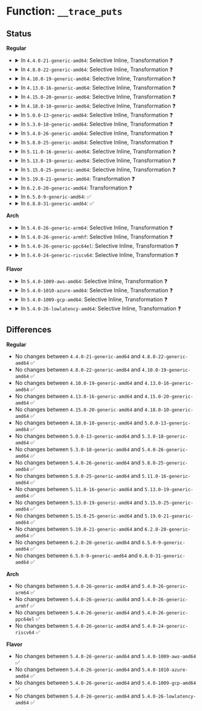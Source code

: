# Function: <code>__trace_puts</code>

## Status
<b>Regular</b>
<ul>
<li>
<details>
<summary>In <code>4.4.0-21-generic-amd64</code>: Selective Inline, Transformation ❓</summary>

```c
int __trace_puts(long unsigned int ip, const char * str, int size)
```

```json
{
  "name": "__trace_puts",
  "collision_type": "Unique Global",
  "inline_type": "Selective",
  "funcs": [
    {
      "addr": 18446744071580216704,
      "name": "__trace_puts",
      "external": true,
      "loc": "kernel/trace/trace.c:541",
      "file": "kernel/trace/trace.c",
      "inline": "not declared, inlined",
      "caller_inline": [
        "kernel/trace/trace.c:tracing_snapshot",
        "kernel/trace/trace.c:tracing_snapshot",
        "kernel/trace/trace.c:tracing_snapshot",
        "kernel/trace/trace.c:tracing_snapshot",
        "kernel/trace/trace.c:tracing_snapshot",
        "kernel/trace/trace.c:tracing_snapshot"
      ],
      "caller_func": [
        "kernel/trace/trace.c:tracing_snapshot",
        "kernel/trace/trace.c:tracing_snapshot",
        "kernel/trace/trace.c:tracing_snapshot",
        "kernel/trace/trace.c:tracing_snapshot",
        "kernel/trace/trace.c:tracing_snapshot",
        "kernel/trace/trace.c:tracing_snapshot"
      ]
    }
  ],
  "symbols": [
    {
      "addr": 18446744071580216704,
      "name": "__trace_puts.part.52",
      "section": ".text",
      "bind": "STB_LOCAL",
      "size": 292
    },
    {
      "addr": 18446744071580217008,
      "name": "__trace_puts",
      "section": ".text",
      "bind": "STB_GLOBAL",
      "size": 23
    }
  ]
}
```
</details>
</li>
<li>
<details>
<summary>In <code>4.8.0-22-generic-amd64</code>: Selective Inline, Transformation ❓</summary>

```c
int __trace_puts(long unsigned int ip, const char * str, int size)
```

```json
{
  "name": "__trace_puts",
  "collision_type": "Unique Global",
  "inline_type": "Selective",
  "funcs": [
    {
      "addr": 18446744071580253859,
      "name": "__trace_puts",
      "external": true,
      "loc": "kernel/trace/trace.c:776",
      "file": "kernel/trace/trace.c",
      "inline": "not declared, inlined",
      "caller_inline": [
        "kernel/trace/trace.c:tracing_snapshot",
        "kernel/trace/trace.c:tracing_snapshot",
        "kernel/trace/trace.c:tracing_snapshot",
        "kernel/trace/trace.c:tracing_snapshot",
        "kernel/trace/trace.c:tracing_snapshot",
        "kernel/trace/trace.c:tracing_snapshot"
      ],
      "caller_func": [
        "kernel/trace/trace.c:tracing_snapshot",
        "kernel/trace/trace.c:tracing_snapshot",
        "kernel/trace/trace.c:tracing_snapshot",
        "kernel/trace/trace.c:tracing_snapshot",
        "kernel/trace/trace.c:tracing_snapshot",
        "kernel/trace/trace.c:tracing_snapshot"
      ]
    }
  ],
  "symbols": [
    {
      "addr": 18446744071580253536,
      "name": "__trace_puts.part.57",
      "section": ".text",
      "bind": "STB_LOCAL",
      "size": 265
    },
    {
      "addr": 18446744071580253808,
      "name": "__trace_puts",
      "section": ".text",
      "bind": "STB_GLOBAL",
      "size": 23
    }
  ]
}
```
</details>
</li>
<li>
<details>
<summary>In <code>4.10.0-19-generic-amd64</code>: Selective Inline, Transformation ❓</summary>

```c
int __trace_puts(long unsigned int ip, const char * str, int size)
```

```json
{
  "name": "__trace_puts",
  "collision_type": "Unique Global",
  "inline_type": "Selective",
  "funcs": [
    {
      "addr": 18446744071580297379,
      "name": "__trace_puts",
      "external": true,
      "loc": "kernel/trace/trace.c:819",
      "file": "kernel/trace/trace.c",
      "inline": "not declared, inlined",
      "caller_inline": [
        "kernel/trace/trace.c:tracing_snapshot",
        "kernel/trace/trace.c:tracing_snapshot",
        "kernel/trace/trace.c:tracing_snapshot",
        "kernel/trace/trace.c:tracing_snapshot",
        "kernel/trace/trace.c:tracing_snapshot",
        "kernel/trace/trace.c:tracing_snapshot"
      ],
      "caller_func": [
        "kernel/trace/trace.c:tracing_snapshot",
        "kernel/trace/trace.c:tracing_snapshot",
        "kernel/trace/trace.c:tracing_snapshot",
        "kernel/trace/trace.c:tracing_snapshot",
        "kernel/trace/trace.c:tracing_snapshot",
        "kernel/trace/trace.c:tracing_snapshot"
      ]
    }
  ],
  "symbols": [
    {
      "addr": 18446744071580291344,
      "name": "__trace_puts.part.48",
      "section": ".text",
      "bind": "STB_LOCAL",
      "size": 334
    },
    {
      "addr": 18446744071580291680,
      "name": "__trace_puts",
      "section": ".text",
      "bind": "STB_GLOBAL",
      "size": 23
    }
  ]
}
```
</details>
</li>
<li>
<details>
<summary>In <code>4.13.0-16-generic-amd64</code>: Selective Inline, Transformation ❓</summary>

```c
int __trace_puts(long unsigned int ip, const char * str, int size)
```

```json
{
  "name": "__trace_puts",
  "collision_type": "Unique Global",
  "inline_type": "Selective",
  "funcs": [
    {
      "addr": 18446744071580310595,
      "name": "__trace_puts",
      "external": true,
      "loc": "kernel/trace/trace.c:811",
      "file": "kernel/trace/trace.c",
      "inline": "not declared, inlined",
      "caller_inline": [
        "kernel/trace/trace.c:tracing_snapshot_instance",
        "kernel/trace/trace.c:tracing_snapshot_instance",
        "kernel/trace/trace.c:tracing_snapshot_instance",
        "kernel/trace/trace.c:tracing_snapshot_instance",
        "kernel/trace/trace.c:tracing_snapshot_instance",
        "kernel/trace/trace.c:tracing_snapshot_instance"
      ],
      "caller_func": [
        "kernel/trace/trace.c:tracing_snapshot_instance",
        "kernel/trace/trace.c:tracing_snapshot_instance",
        "kernel/trace/trace.c:tracing_snapshot_instance",
        "kernel/trace/trace.c:tracing_snapshot_instance",
        "kernel/trace/trace.c:tracing_snapshot_instance",
        "kernel/trace/trace.c:tracing_snapshot_instance"
      ]
    }
  ],
  "symbols": [
    {
      "addr": 18446744071580304496,
      "name": "__trace_puts.part.53",
      "section": ".text",
      "bind": "STB_LOCAL",
      "size": 355
    },
    {
      "addr": 18446744071580304864,
      "name": "__trace_puts",
      "section": ".text",
      "bind": "STB_GLOBAL",
      "size": 23
    }
  ]
}
```
</details>
</li>
<li>
<details>
<summary>In <code>4.15.0-20-generic-amd64</code>: Selective Inline, Transformation ❓</summary>

```c
int __trace_puts(long unsigned int ip, const char * str, int size)
```

```json
{
  "name": "__trace_puts",
  "collision_type": "Unique Global",
  "inline_type": "Selective",
  "funcs": [
    {
      "addr": 18446744071580363731,
      "name": "__trace_puts",
      "external": true,
      "loc": "kernel/trace/trace.c:811",
      "file": "kernel/trace/trace.c",
      "inline": "not declared, inlined",
      "caller_inline": [
        "kernel/trace/trace.c:tracing_snapshot_instance",
        "kernel/trace/trace.c:tracing_snapshot_instance",
        "kernel/trace/trace.c:tracing_snapshot_instance",
        "kernel/trace/trace.c:tracing_snapshot_instance",
        "kernel/trace/trace.c:tracing_snapshot_instance",
        "kernel/trace/trace.c:tracing_snapshot_instance"
      ],
      "caller_func": [
        "kernel/trace/trace.c:tracing_snapshot_instance",
        "kernel/trace/trace.c:tracing_snapshot_instance",
        "kernel/trace/trace.c:tracing_snapshot_instance",
        "kernel/trace/trace.c:tracing_snapshot_instance",
        "kernel/trace/trace.c:tracing_snapshot_instance",
        "kernel/trace/trace.c:tracing_snapshot_instance"
      ]
    }
  ],
  "symbols": [
    {
      "addr": 18446744071580357552,
      "name": "__trace_puts.part.53",
      "section": ".text",
      "bind": "STB_LOCAL",
      "size": 355
    },
    {
      "addr": 18446744071580357920,
      "name": "__trace_puts",
      "section": ".text",
      "bind": "STB_GLOBAL",
      "size": 23
    }
  ]
}
```
</details>
</li>
<li>
<details>
<summary>In <code>4.18.0-10-generic-amd64</code>: Selective Inline, Transformation ❓</summary>

```c
int __trace_puts(long unsigned int ip, const char * str, int size)
```

```json
{
  "name": "__trace_puts",
  "collision_type": "Unique Global",
  "inline_type": "Selective",
  "funcs": [
    {
      "addr": 18446744071580425201,
      "name": "__trace_puts",
      "external": true,
      "loc": "kernel/trace/trace.c:810",
      "file": "kernel/trace/trace.c",
      "inline": "not declared, inlined",
      "caller_inline": [
        "kernel/trace/trace.c:tracing_snapshot_instance",
        "kernel/trace/trace.c:tracing_snapshot_instance",
        "kernel/trace/trace.c:tracing_snapshot_instance",
        "kernel/trace/trace.c:tracing_snapshot_instance",
        "kernel/trace/trace.c:tracing_snapshot_instance",
        "kernel/trace/trace.c:tracing_snapshot_instance"
      ],
      "caller_func": [
        "kernel/trace/trace.c:tracing_snapshot_instance",
        "kernel/trace/trace.c:tracing_snapshot_instance",
        "kernel/trace/trace.c:tracing_snapshot_instance",
        "kernel/trace/trace.c:tracing_snapshot_instance",
        "kernel/trace/trace.c:tracing_snapshot_instance",
        "kernel/trace/trace.c:tracing_snapshot_instance"
      ]
    }
  ],
  "symbols": [
    {
      "addr": 18446744071580419360,
      "name": "__trace_puts.part.50",
      "section": ".text",
      "bind": "STB_LOCAL",
      "size": 336
    },
    {
      "addr": 18446744071580419696,
      "name": "__trace_puts",
      "section": ".text",
      "bind": "STB_GLOBAL",
      "size": 23
    }
  ]
}
```
</details>
</li>
<li>
<details>
<summary>In <code>5.0.0-13-generic-amd64</code>: Selective Inline, Transformation ❓</summary>

```c
int __trace_puts(long unsigned int ip, const char * str, int size)
```

```json
{
  "name": "__trace_puts",
  "collision_type": "Unique Global",
  "inline_type": "Selective",
  "funcs": [
    {
      "addr": 18446744071580480945,
      "name": "__trace_puts",
      "external": true,
      "loc": "kernel/trace/trace.c:811",
      "file": "kernel/trace/trace.c",
      "inline": "not declared, inlined",
      "caller_inline": [
        "kernel/trace/trace.c:tracing_snapshot_instance",
        "kernel/trace/trace.c:tracing_snapshot_instance",
        "kernel/trace/trace.c:tracing_snapshot_instance",
        "kernel/trace/trace.c:tracing_snapshot_instance",
        "kernel/trace/trace.c:tracing_snapshot_instance",
        "kernel/trace/trace.c:tracing_snapshot_instance"
      ],
      "caller_func": [
        "kernel/trace/trace.c:tracing_snapshot_instance",
        "kernel/trace/trace.c:tracing_snapshot_instance",
        "kernel/trace/trace.c:tracing_snapshot_instance",
        "kernel/trace/trace.c:tracing_snapshot_instance",
        "kernel/trace/trace.c:tracing_snapshot_instance",
        "kernel/trace/trace.c:tracing_snapshot_instance"
      ]
    }
  ],
  "symbols": [
    {
      "addr": 18446744071580475024,
      "name": "__trace_puts.part.50",
      "section": ".text",
      "bind": "STB_LOCAL",
      "size": 336
    },
    {
      "addr": 18446744071580475360,
      "name": "__trace_puts",
      "section": ".text",
      "bind": "STB_GLOBAL",
      "size": 23
    }
  ]
}
```
</details>
</li>
<li>
<details>
<summary>In <code>5.3.0-18-generic-amd64</code>: Selective Inline, Transformation ❓</summary>

```c
int __trace_puts(long unsigned int ip, const char * str, int size)
```

```json
{
  "name": "__trace_puts",
  "collision_type": "Unique Global",
  "inline_type": "Selective",
  "funcs": [
    {
      "addr": 18446744071580536753,
      "name": "__trace_puts",
      "external": true,
      "loc": "kernel/trace/trace.c:815",
      "file": "kernel/trace/trace.c",
      "inline": "not declared, inlined",
      "caller_inline": [
        "kernel/trace/trace.c:tracing_snapshot_instance_cond",
        "kernel/trace/trace.c:tracing_snapshot_instance_cond",
        "kernel/trace/trace.c:tracing_snapshot_instance_cond",
        "kernel/trace/trace.c:tracing_snapshot_instance_cond",
        "kernel/trace/trace.c:tracing_snapshot_instance_cond",
        "kernel/trace/trace.c:tracing_snapshot_instance_cond"
      ],
      "caller_func": [
        "kernel/trace/trace.c:tracing_snapshot_instance_cond",
        "kernel/trace/trace.c:tracing_snapshot_instance_cond",
        "kernel/trace/trace.c:tracing_snapshot_instance_cond",
        "kernel/trace/trace.c:tracing_snapshot_instance_cond",
        "kernel/trace/trace.c:tracing_snapshot_instance_cond",
        "kernel/trace/trace.c:tracing_snapshot_instance_cond"
      ]
    }
  ],
  "symbols": [
    {
      "addr": 18446744071580530704,
      "name": "__trace_puts.part.0",
      "section": ".text",
      "bind": "STB_LOCAL",
      "size": 339
    },
    {
      "addr": 18446744071580531056,
      "name": "__trace_puts",
      "section": ".text",
      "bind": "STB_GLOBAL",
      "size": 23
    }
  ]
}
```
</details>
</li>
<li>
<details>
<summary>In <code>5.4.0-26-generic-amd64</code>: Selective Inline, Transformation ❓</summary>

```c
int __trace_puts(long unsigned int ip, const char * str, int size)
```

```json
{
  "name": "__trace_puts",
  "collision_type": "Unique Global",
  "inline_type": "Selective",
  "funcs": [
    {
      "addr": 18446744071580584289,
      "name": "__trace_puts",
      "external": true,
      "loc": "kernel/trace/trace.c:833",
      "file": "kernel/trace/trace.c",
      "inline": "not declared, inlined",
      "caller_inline": [
        "kernel/trace/trace.c:tracing_snapshot_instance_cond",
        "kernel/trace/trace.c:tracing_snapshot_instance_cond",
        "kernel/trace/trace.c:tracing_snapshot_instance_cond",
        "kernel/trace/trace.c:tracing_snapshot_instance_cond",
        "kernel/trace/trace.c:tracing_snapshot_instance_cond",
        "kernel/trace/trace.c:tracing_snapshot_instance_cond"
      ],
      "caller_func": [
        "kernel/trace/trace.c:tracing_snapshot_instance_cond",
        "kernel/trace/trace.c:tracing_snapshot_instance_cond",
        "kernel/trace/trace.c:tracing_snapshot_instance_cond",
        "kernel/trace/trace.c:tracing_snapshot_instance_cond",
        "kernel/trace/trace.c:tracing_snapshot_instance_cond",
        "kernel/trace/trace.c:tracing_snapshot_instance_cond"
      ]
    }
  ],
  "symbols": [
    {
      "addr": 18446744071580578304,
      "name": "__trace_puts.part.0",
      "section": ".text",
      "bind": "STB_LOCAL",
      "size": 339
    },
    {
      "addr": 18446744071580578656,
      "name": "__trace_puts",
      "section": ".text",
      "bind": "STB_GLOBAL",
      "size": 23
    }
  ]
}
```
</details>
</li>
<li>
<details>
<summary>In <code>5.8.0-25-generic-amd64</code>: Selective Inline, Transformation ❓</summary>

```c
int __trace_puts(long unsigned int ip, const char * str, int size)
```

```json
{
  "name": "__trace_puts",
  "collision_type": "Unique Global",
  "inline_type": "Selective",
  "funcs": [
    {
      "addr": 18446744071580682999,
      "name": "__trace_puts",
      "external": true,
      "loc": "kernel/trace/trace.c:854",
      "file": "kernel/trace/trace.c",
      "inline": "not declared, inlined",
      "caller_inline": [
        "kernel/trace/trace.c:tracing_snapshot_instance_cond",
        "kernel/trace/trace.c:tracing_snapshot_instance_cond",
        "kernel/trace/trace.c:tracing_snapshot_instance_cond",
        "kernel/trace/trace.c:tracing_snapshot_instance_cond",
        "kernel/trace/trace.c:tracing_snapshot_instance_cond",
        "kernel/trace/trace.c:tracing_snapshot_instance_cond"
      ],
      "caller_func": [
        "kernel/trace/trace.c:tracing_snapshot_instance_cond",
        "kernel/trace/trace.c:tracing_snapshot_instance_cond",
        "kernel/trace/trace.c:tracing_snapshot_instance_cond",
        "kernel/trace/trace.c:tracing_snapshot_instance_cond",
        "kernel/trace/trace.c:tracing_snapshot_instance_cond",
        "kernel/trace/trace.c:tracing_snapshot_instance_cond"
      ]
    }
  ],
  "symbols": [
    {
      "addr": 18446744071580669824,
      "name": "__trace_puts.part.0",
      "section": ".text",
      "bind": "STB_LOCAL",
      "size": 360
    },
    {
      "addr": 18446744071580670192,
      "name": "__trace_puts",
      "section": ".text",
      "bind": "STB_GLOBAL",
      "size": 23
    }
  ]
}
```
</details>
</li>
<li>
<details>
<summary>In <code>5.11.0-16-generic-amd64</code>: Selective Inline, Transformation ❓</summary>

```c
int __trace_puts(long unsigned int ip, const char * str, int size)
```

```json
{
  "name": "__trace_puts",
  "collision_type": "Unique Global",
  "inline_type": "Selective",
  "funcs": [
    {
      "addr": 18446744071580673831,
      "name": "__trace_puts",
      "external": true,
      "loc": "kernel/trace/trace.c:1005",
      "file": "kernel/trace/trace.c",
      "inline": "not declared, inlined",
      "caller_inline": [
        "kernel/trace/trace.c:tracing_snapshot_instance_cond",
        "kernel/trace/trace.c:tracing_snapshot_instance_cond",
        "kernel/trace/trace.c:tracing_snapshot_instance_cond",
        "kernel/trace/trace.c:tracing_snapshot_instance_cond",
        "kernel/trace/trace.c:tracing_snapshot_instance_cond",
        "kernel/trace/trace.c:tracing_snapshot_instance_cond"
      ],
      "caller_func": [
        "kernel/trace/trace.c:tracing_snapshot_instance_cond",
        "kernel/trace/trace.c:tracing_snapshot_instance_cond",
        "kernel/trace/trace.c:tracing_snapshot_instance_cond",
        "kernel/trace/trace.c:tracing_snapshot_instance_cond",
        "kernel/trace/trace.c:tracing_snapshot_instance_cond",
        "kernel/trace/trace.c:tracing_snapshot_instance_cond"
      ]
    }
  ],
  "symbols": [
    {
      "addr": 18446744071580660064,
      "name": "__trace_puts.part.0",
      "section": ".text",
      "bind": "STB_LOCAL",
      "size": 360
    },
    {
      "addr": 18446744071580660432,
      "name": "__trace_puts",
      "section": ".text",
      "bind": "STB_GLOBAL",
      "size": 23
    }
  ]
}
```
</details>
</li>
<li>
<details>
<summary>In <code>5.13.0-19-generic-amd64</code>: Selective Inline, Transformation ❓</summary>

```c
int __trace_puts(long unsigned int ip, const char * str, int size)
```

```json
{
  "name": "__trace_puts",
  "collision_type": "Unique Global",
  "inline_type": "Selective",
  "funcs": [
    {
      "addr": 18446744071580674822,
      "name": "__trace_puts",
      "external": true,
      "loc": "kernel/trace/trace.c:1008",
      "file": "kernel/trace/trace.c",
      "inline": "not declared, inlined",
      "caller_inline": [
        "kernel/trace/trace.c:tracing_snapshot_instance_cond",
        "kernel/trace/trace.c:tracing_snapshot_instance_cond",
        "kernel/trace/trace.c:tracing_snapshot_instance_cond",
        "kernel/trace/trace.c:tracing_snapshot_instance_cond",
        "kernel/trace/trace.c:tracing_snapshot_instance_cond",
        "kernel/trace/trace.c:tracing_snapshot_instance_cond"
      ],
      "caller_func": [
        "kernel/trace/trace.c:tracing_snapshot_instance_cond",
        "kernel/trace/trace.c:tracing_snapshot_instance_cond",
        "kernel/trace/trace.c:tracing_snapshot_instance_cond",
        "kernel/trace/trace.c:tracing_snapshot_instance_cond",
        "kernel/trace/trace.c:tracing_snapshot_instance_cond",
        "kernel/trace/trace.c:tracing_snapshot_instance_cond"
      ]
    }
  ],
  "symbols": [
    {
      "addr": 18446744071580674304,
      "name": "__trace_puts.part.0",
      "section": ".text",
      "bind": "STB_LOCAL",
      "size": 338
    },
    {
      "addr": 18446744071580674656,
      "name": "__trace_puts",
      "section": ".text",
      "bind": "STB_GLOBAL",
      "size": 42
    }
  ]
}
```
</details>
</li>
<li>
<details>
<summary>In <code>5.15.0-25-generic-amd64</code>: Selective Inline, Transformation ❓</summary>

```c
int __trace_puts(long unsigned int ip, const char * str, int size)
```

```json
{
  "name": "__trace_puts",
  "collision_type": "Unique Global",
  "inline_type": "Selective",
  "funcs": [
    {
      "addr": 18446744071580848560,
      "name": "__trace_puts",
      "external": true,
      "loc": "kernel/trace/trace.c:1021",
      "file": "kernel/trace/trace.c",
      "inline": "not declared, inlined",
      "caller_inline": [],
      "caller_func": [
        "kernel/trace/trace.c:tracing_snapshot_instance_cond",
        "kernel/trace/trace.c:tracing_snapshot_instance_cond",
        "kernel/trace/trace.c:tracing_snapshot_instance_cond",
        "kernel/trace/trace.c:tracing_snapshot_instance_cond",
        "kernel/trace/trace.c:tracing_snapshot_instance_cond",
        "kernel/trace/trace.c:tracing_snapshot_instance_cond"
      ]
    }
  ],
  "symbols": [
    {
      "addr": 18446744071580848560,
      "name": "__trace_puts.part.0",
      "section": ".text",
      "bind": "STB_LOCAL",
      "size": 338
    },
    {
      "addr": 18446744071592170170,
      "name": "__trace_puts.cold",
      "section": ".text",
      "bind": "STB_LOCAL",
      "size": 26
    },
    {
      "addr": 18446744071580848912,
      "name": "__trace_puts",
      "section": ".text",
      "bind": "STB_GLOBAL",
      "size": 97
    }
  ]
}
```
</details>
</li>
<li>
<details>
<summary>In <code>5.19.0-21-generic-amd64</code>: Transformation ❓</summary>

```c
int __trace_puts(long unsigned int ip, const char * str, int size)
```

```json
{
  "name": "__trace_puts",
  "collision_type": "Unique Global",
  "inline_type": "No",
  "funcs": [
    {
      "addr": 0,
      "name": "__trace_puts",
      "external": true,
      "loc": "kernel/trace/trace.c:1011",
      "file": "kernel/trace/trace.c",
      "inline": "seen, unknown",
      "caller_inline": [],
      "caller_func": [
        "kernel/trace/trace.c:ftrace_boot_snapshot",
        "kernel/trace/trace.c:tracing_snapshot_instance_cond",
        "kernel/trace/trace.c:tracing_snapshot_instance_cond",
        "kernel/trace/trace.c:tracing_snapshot_instance_cond",
        "kernel/trace/trace.c:tracing_snapshot_instance_cond",
        "kernel/trace/trace.c:tracing_snapshot_instance_cond",
        "kernel/trace/trace.c:tracing_snapshot_instance_cond"
      ]
    }
  ],
  "symbols": [
    {
      "addr": 18446744071593943947,
      "name": "__trace_puts.cold",
      "section": ".text",
      "bind": "STB_LOCAL",
      "size": 21
    },
    {
      "addr": 18446744071581079024,
      "name": "__trace_puts",
      "section": ".text",
      "bind": "STB_GLOBAL",
      "size": 417
    }
  ]
}
```
</details>
</li>
<li>
<details>
<summary>In <code>6.2.0-20-generic-amd64</code>: Transformation ❓</summary>

```c
int __trace_puts(long unsigned int ip, const char * str, int size)
```

```json
{
  "name": "__trace_puts",
  "collision_type": "Unique Global",
  "inline_type": "No",
  "funcs": [
    {
      "addr": 0,
      "name": "__trace_puts",
      "external": true,
      "loc": "kernel/trace/trace.c:1010",
      "file": "kernel/trace/trace.c",
      "inline": "seen, unknown",
      "caller_inline": [],
      "caller_func": [
        "kernel/trace/trace.c:ftrace_boot_snapshot",
        "kernel/trace/trace.c:tracing_snapshot_instance_cond",
        "kernel/trace/trace.c:tracing_snapshot_instance_cond",
        "kernel/trace/trace.c:tracing_snapshot_instance_cond",
        "kernel/trace/trace.c:tracing_snapshot_instance_cond",
        "kernel/trace/trace.c:tracing_snapshot_instance_cond",
        "kernel/trace/trace.c:tracing_snapshot_instance_cond"
      ]
    }
  ],
  "symbols": [
    {
      "addr": 18446744071596004894,
      "name": "__trace_puts.cold",
      "section": ".text",
      "bind": "STB_LOCAL",
      "size": 21
    },
    {
      "addr": 18446744071581385952,
      "name": "__trace_puts",
      "section": ".text",
      "bind": "STB_GLOBAL",
      "size": 414
    }
  ]
}
```
</details>
</li>
<li>
<details>
<summary>In <code>6.5.0-9-generic-amd64</code>: ✅</summary>

```c
int __trace_puts(long unsigned int ip, const char * str, int size)
```

```json
{
  "name": "__trace_puts",
  "collision_type": "Unique Global",
  "inline_type": "No",
  "funcs": [
    {
      "addr": 18446744071581480912,
      "name": "__trace_puts",
      "external": true,
      "loc": "kernel/trace/trace.c:1101",
      "file": "kernel/trace/trace.c",
      "inline": "seen, unknown",
      "caller_inline": [],
      "caller_func": []
    }
  ],
  "symbols": [
    {
      "addr": 18446744071581480912,
      "name": "__trace_puts",
      "section": ".text",
      "bind": "STB_GLOBAL",
      "size": 38
    }
  ]
}
```
</details>
</li>
<li>
<details>
<summary>In <code>6.8.0-31-generic-amd64</code>: ✅</summary>

```c
int __trace_puts(long unsigned int ip, const char * str, int size)
```

```json
{
  "name": "__trace_puts",
  "collision_type": "Unique Global",
  "inline_type": "No",
  "funcs": [
    {
      "addr": 18446744071581591760,
      "name": "__trace_puts",
      "external": true,
      "loc": "kernel/trace/trace.c:1103",
      "file": "kernel/trace/trace.c",
      "inline": "seen, unknown",
      "caller_inline": [],
      "caller_func": []
    }
  ],
  "symbols": [
    {
      "addr": 18446744071581591760,
      "name": "__trace_puts",
      "section": ".text",
      "bind": "STB_GLOBAL",
      "size": 38
    }
  ]
}
```
</details>
</li>
</ul>
<b>Arch</b>
<ul>
<li>
<details>
<summary>In <code>5.4.0-26-generic-arm64</code>: Selective Inline, Transformation ❓</summary>

```c
int __trace_puts(long unsigned int ip, const char * str, int size)
```

```json
{
  "name": "__trace_puts",
  "collision_type": "Unique Global",
  "inline_type": "Selective",
  "funcs": [
    {
      "addr": 18446603336491881688,
      "name": "__trace_puts",
      "external": true,
      "loc": "kernel/trace/trace.c:833",
      "file": "kernel/trace/trace.c",
      "inline": "not declared, inlined",
      "caller_inline": [
        "kernel/trace/trace.c:tracing_snapshot_instance_cond",
        "kernel/trace/trace.c:tracing_snapshot_instance_cond",
        "kernel/trace/trace.c:tracing_snapshot_instance_cond",
        "kernel/trace/trace.c:tracing_snapshot_instance_cond",
        "kernel/trace/trace.c:tracing_snapshot_instance_cond",
        "kernel/trace/trace.c:tracing_snapshot_instance_cond"
      ],
      "caller_func": [
        "kernel/trace/trace.c:tracing_snapshot_instance_cond",
        "kernel/trace/trace.c:tracing_snapshot_instance_cond",
        "kernel/trace/trace.c:tracing_snapshot_instance_cond",
        "kernel/trace/trace.c:tracing_snapshot_instance_cond",
        "kernel/trace/trace.c:tracing_snapshot_instance_cond",
        "kernel/trace/trace.c:tracing_snapshot_instance_cond"
      ]
    }
  ],
  "symbols": [
    {
      "addr": 18446603336491870520,
      "name": "__trace_puts.part.0",
      "section": ".text",
      "bind": "STB_LOCAL",
      "size": 464
    },
    {
      "addr": 18446603336491870984,
      "name": "__trace_puts",
      "section": ".text",
      "bind": "STB_GLOBAL",
      "size": 40
    }
  ]
}
```
</details>
</li>
<li>
<details>
<summary>In <code>5.4.0-26-generic-armhf</code>: Selective Inline, Transformation ❓</summary>

```c
int __trace_puts(long unsigned int ip, const char * str, int size)
```

```json
{
  "name": "__trace_puts",
  "collision_type": "Unique Global",
  "inline_type": "Selective",
  "funcs": [
    {
      "addr": 3225823784,
      "name": "__trace_puts",
      "external": true,
      "loc": "kernel/trace/trace.c:833",
      "file": "kernel/trace/trace.c",
      "inline": "not declared, inlined",
      "caller_inline": [
        "kernel/trace/trace.c:tracing_snapshot_instance_cond",
        "kernel/trace/trace.c:tracing_snapshot_instance_cond",
        "kernel/trace/trace.c:tracing_snapshot_instance_cond",
        "kernel/trace/trace.c:tracing_snapshot_instance_cond",
        "kernel/trace/trace.c:tracing_snapshot_instance_cond",
        "kernel/trace/trace.c:tracing_snapshot_instance_cond"
      ],
      "caller_func": [
        "kernel/trace/trace.c:tracing_snapshot_instance_cond",
        "kernel/trace/trace.c:tracing_snapshot_instance_cond",
        "kernel/trace/trace.c:tracing_snapshot_instance_cond",
        "kernel/trace/trace.c:tracing_snapshot_instance_cond",
        "kernel/trace/trace.c:tracing_snapshot_instance_cond",
        "kernel/trace/trace.c:tracing_snapshot_instance_cond"
      ]
    }
  ],
  "symbols": [
    {
      "addr": 3225809176,
      "name": "__trace_puts.part.0",
      "section": ".text",
      "bind": "STB_LOCAL",
      "size": 380
    },
    {
      "addr": 3225809556,
      "name": "__trace_puts",
      "section": ".text",
      "bind": "STB_GLOBAL",
      "size": 48
    }
  ]
}
```
</details>
</li>
<li>
<details>
<summary>In <code>5.4.0-26-generic-ppc64el</code>: Selective Inline, Transformation ❓</summary>

```c
int __trace_puts(long unsigned int ip, const char * str, int size)
```

```json
{
  "name": "__trace_puts",
  "collision_type": "Unique Global",
  "inline_type": "Selective",
  "funcs": [
    {
      "addr": 13835058055284960124,
      "name": "__trace_puts",
      "external": true,
      "loc": "kernel/trace/trace.c:833",
      "file": "kernel/trace/trace.c",
      "inline": "not declared, inlined",
      "caller_inline": [
        "kernel/trace/trace.c:tracing_snapshot_instance_cond",
        "kernel/trace/trace.c:tracing_snapshot_instance_cond",
        "kernel/trace/trace.c:tracing_snapshot_instance_cond",
        "kernel/trace/trace.c:tracing_snapshot_instance_cond",
        "kernel/trace/trace.c:tracing_snapshot_instance_cond",
        "kernel/trace/trace.c:tracing_snapshot_instance_cond"
      ],
      "caller_func": [
        "kernel/trace/trace.c:tracing_snapshot_instance_cond",
        "kernel/trace/trace.c:tracing_snapshot_instance_cond",
        "kernel/trace/trace.c:tracing_snapshot_instance_cond",
        "kernel/trace/trace.c:tracing_snapshot_instance_cond",
        "kernel/trace/trace.c:tracing_snapshot_instance_cond",
        "kernel/trace/trace.c:tracing_snapshot_instance_cond"
      ]
    }
  ],
  "symbols": [
    {
      "addr": 13835058055284937392,
      "name": "__trace_puts.part.0",
      "section": ".text",
      "bind": "STB_LOCAL",
      "size": 632
    },
    {
      "addr": 13835058055284938032,
      "name": "__trace_puts",
      "section": ".text",
      "bind": "STB_GLOBAL",
      "size": 40
    }
  ]
}
```
</details>
</li>
<li>
<details>
<summary>In <code>5.4.0-24-generic-riscv64</code>: Selective Inline, Transformation ❓</summary>

```c
int __trace_puts(long unsigned int ip, const char * str, int size)
```

```json
{
  "name": "__trace_puts",
  "collision_type": "Unique Global",
  "inline_type": "Selective",
  "funcs": [
    {
      "addr": 18446743936272172022,
      "name": "__trace_puts",
      "external": true,
      "loc": "kernel/trace/trace.c:833",
      "file": "kernel/trace/trace.c",
      "inline": "not declared, inlined",
      "caller_inline": [
        "kernel/trace/trace.c:tracing_snapshot_instance_cond",
        "kernel/trace/trace.c:tracing_snapshot_instance_cond",
        "kernel/trace/trace.c:tracing_snapshot_instance_cond",
        "kernel/trace/trace.c:tracing_snapshot_instance_cond",
        "kernel/trace/trace.c:tracing_snapshot_instance_cond",
        "kernel/trace/trace.c:tracing_snapshot_instance_cond"
      ],
      "caller_func": [
        "kernel/trace/trace.c:tracing_snapshot_instance_cond",
        "kernel/trace/trace.c:tracing_snapshot_instance_cond",
        "kernel/trace/trace.c:tracing_snapshot_instance_cond",
        "kernel/trace/trace.c:tracing_snapshot_instance_cond",
        "kernel/trace/trace.c:tracing_snapshot_instance_cond",
        "kernel/trace/trace.c:tracing_snapshot_instance_cond"
      ]
    }
  ],
  "symbols": [
    {
      "addr": 18446743936272162768,
      "name": "__trace_puts.part.0",
      "section": ".text",
      "bind": "STB_LOCAL",
      "size": 376
    },
    {
      "addr": 18446743936272163144,
      "name": "__trace_puts",
      "section": ".text",
      "bind": "STB_GLOBAL",
      "size": 42
    }
  ]
}
```
</details>
</li>
</ul>
<b>Flavor</b>
<ul>
<li>
<details>
<summary>In <code>5.4.0-1009-aws-amd64</code>: Selective Inline, Transformation ❓</summary>

```c
int __trace_puts(long unsigned int ip, const char * str, int size)
```

```json
{
  "name": "__trace_puts",
  "collision_type": "Unique Global",
  "inline_type": "Selective",
  "funcs": [
    {
      "addr": 18446744071580553089,
      "name": "__trace_puts",
      "external": true,
      "loc": "kernel/trace/trace.c:833",
      "file": "kernel/trace/trace.c",
      "inline": "not declared, inlined",
      "caller_inline": [
        "kernel/trace/trace.c:tracing_snapshot_instance_cond",
        "kernel/trace/trace.c:tracing_snapshot_instance_cond",
        "kernel/trace/trace.c:tracing_snapshot_instance_cond",
        "kernel/trace/trace.c:tracing_snapshot_instance_cond",
        "kernel/trace/trace.c:tracing_snapshot_instance_cond",
        "kernel/trace/trace.c:tracing_snapshot_instance_cond"
      ],
      "caller_func": [
        "kernel/trace/trace.c:tracing_snapshot_instance_cond",
        "kernel/trace/trace.c:tracing_snapshot_instance_cond",
        "kernel/trace/trace.c:tracing_snapshot_instance_cond",
        "kernel/trace/trace.c:tracing_snapshot_instance_cond",
        "kernel/trace/trace.c:tracing_snapshot_instance_cond",
        "kernel/trace/trace.c:tracing_snapshot_instance_cond"
      ]
    }
  ],
  "symbols": [
    {
      "addr": 18446744071580547104,
      "name": "__trace_puts.part.0",
      "section": ".text",
      "bind": "STB_LOCAL",
      "size": 339
    },
    {
      "addr": 18446744071580547456,
      "name": "__trace_puts",
      "section": ".text",
      "bind": "STB_GLOBAL",
      "size": 23
    }
  ]
}
```
</details>
</li>
<li>
<details>
<summary>In <code>5.4.0-1010-azure-amd64</code>: Selective Inline, Transformation ❓</summary>

```c
int __trace_puts(long unsigned int ip, const char * str, int size)
```

```json
{
  "name": "__trace_puts",
  "collision_type": "Unique Global",
  "inline_type": "Selective",
  "funcs": [
    {
      "addr": 18446744071580499825,
      "name": "__trace_puts",
      "external": true,
      "loc": "kernel/trace/trace.c:833",
      "file": "kernel/trace/trace.c",
      "inline": "not declared, inlined",
      "caller_inline": [
        "kernel/trace/trace.c:tracing_snapshot_instance_cond",
        "kernel/trace/trace.c:tracing_snapshot_instance_cond",
        "kernel/trace/trace.c:tracing_snapshot_instance_cond",
        "kernel/trace/trace.c:tracing_snapshot_instance_cond",
        "kernel/trace/trace.c:tracing_snapshot_instance_cond",
        "kernel/trace/trace.c:tracing_snapshot_instance_cond"
      ],
      "caller_func": [
        "kernel/trace/trace.c:tracing_snapshot_instance_cond",
        "kernel/trace/trace.c:tracing_snapshot_instance_cond",
        "kernel/trace/trace.c:tracing_snapshot_instance_cond",
        "kernel/trace/trace.c:tracing_snapshot_instance_cond",
        "kernel/trace/trace.c:tracing_snapshot_instance_cond",
        "kernel/trace/trace.c:tracing_snapshot_instance_cond"
      ]
    }
  ],
  "symbols": [
    {
      "addr": 18446744071580493936,
      "name": "__trace_puts.part.0",
      "section": ".text",
      "bind": "STB_LOCAL",
      "size": 333
    },
    {
      "addr": 18446744071580494272,
      "name": "__trace_puts",
      "section": ".text",
      "bind": "STB_GLOBAL",
      "size": 23
    }
  ]
}
```
</details>
</li>
<li>
<details>
<summary>In <code>5.4.0-1009-gcp-amd64</code>: Selective Inline, Transformation ❓</summary>

```c
int __trace_puts(long unsigned int ip, const char * str, int size)
```

```json
{
  "name": "__trace_puts",
  "collision_type": "Unique Global",
  "inline_type": "Selective",
  "funcs": [
    {
      "addr": 18446744071580544337,
      "name": "__trace_puts",
      "external": true,
      "loc": "kernel/trace/trace.c:833",
      "file": "kernel/trace/trace.c",
      "inline": "not declared, inlined",
      "caller_inline": [
        "kernel/trace/trace.c:tracing_snapshot_instance_cond",
        "kernel/trace/trace.c:tracing_snapshot_instance_cond",
        "kernel/trace/trace.c:tracing_snapshot_instance_cond",
        "kernel/trace/trace.c:tracing_snapshot_instance_cond",
        "kernel/trace/trace.c:tracing_snapshot_instance_cond",
        "kernel/trace/trace.c:tracing_snapshot_instance_cond"
      ],
      "caller_func": [
        "kernel/trace/trace.c:tracing_snapshot_instance_cond",
        "kernel/trace/trace.c:tracing_snapshot_instance_cond",
        "kernel/trace/trace.c:tracing_snapshot_instance_cond",
        "kernel/trace/trace.c:tracing_snapshot_instance_cond",
        "kernel/trace/trace.c:tracing_snapshot_instance_cond",
        "kernel/trace/trace.c:tracing_snapshot_instance_cond"
      ]
    }
  ],
  "symbols": [
    {
      "addr": 18446744071580538352,
      "name": "__trace_puts.part.0",
      "section": ".text",
      "bind": "STB_LOCAL",
      "size": 339
    },
    {
      "addr": 18446744071580538704,
      "name": "__trace_puts",
      "section": ".text",
      "bind": "STB_GLOBAL",
      "size": 23
    }
  ]
}
```
</details>
</li>
<li>
<details>
<summary>In <code>5.4.0-26-lowlatency-amd64</code>: Selective Inline, Transformation ❓</summary>

```c
int __trace_puts(long unsigned int ip, const char * str, int size)
```

```json
{
  "name": "__trace_puts",
  "collision_type": "Unique Global",
  "inline_type": "Selective",
  "funcs": [
    {
      "addr": 18446744071580600913,
      "name": "__trace_puts",
      "external": true,
      "loc": "kernel/trace/trace.c:833",
      "file": "kernel/trace/trace.c",
      "inline": "not declared, inlined",
      "caller_inline": [
        "kernel/trace/trace.c:tracing_snapshot_instance_cond",
        "kernel/trace/trace.c:tracing_snapshot_instance_cond",
        "kernel/trace/trace.c:tracing_snapshot_instance_cond",
        "kernel/trace/trace.c:tracing_snapshot_instance_cond",
        "kernel/trace/trace.c:tracing_snapshot_instance_cond",
        "kernel/trace/trace.c:tracing_snapshot_instance_cond"
      ],
      "caller_func": [
        "kernel/trace/trace.c:tracing_snapshot_instance_cond",
        "kernel/trace/trace.c:tracing_snapshot_instance_cond",
        "kernel/trace/trace.c:tracing_snapshot_instance_cond",
        "kernel/trace/trace.c:tracing_snapshot_instance_cond",
        "kernel/trace/trace.c:tracing_snapshot_instance_cond",
        "kernel/trace/trace.c:tracing_snapshot_instance_cond"
      ]
    }
  ],
  "symbols": [
    {
      "addr": 18446744071580594864,
      "name": "__trace_puts.part.0",
      "section": ".text",
      "bind": "STB_LOCAL",
      "size": 339
    },
    {
      "addr": 18446744071580595216,
      "name": "__trace_puts",
      "section": ".text",
      "bind": "STB_GLOBAL",
      "size": 23
    }
  ]
}
```
</details>
</li>
</ul>

## Differences
<b>Regular</b>
<ul>
<li>
No changes between <code>4.4.0-21-generic-amd64</code> and <code>4.8.0-22-generic-amd64</code> ✅
</li>
<li>
No changes between <code>4.8.0-22-generic-amd64</code> and <code>4.10.0-19-generic-amd64</code> ✅
</li>
<li>
No changes between <code>4.10.0-19-generic-amd64</code> and <code>4.13.0-16-generic-amd64</code> ✅
</li>
<li>
No changes between <code>4.13.0-16-generic-amd64</code> and <code>4.15.0-20-generic-amd64</code> ✅
</li>
<li>
No changes between <code>4.15.0-20-generic-amd64</code> and <code>4.18.0-10-generic-amd64</code> ✅
</li>
<li>
No changes between <code>4.18.0-10-generic-amd64</code> and <code>5.0.0-13-generic-amd64</code> ✅
</li>
<li>
No changes between <code>5.0.0-13-generic-amd64</code> and <code>5.3.0-18-generic-amd64</code> ✅
</li>
<li>
No changes between <code>5.3.0-18-generic-amd64</code> and <code>5.4.0-26-generic-amd64</code> ✅
</li>
<li>
No changes between <code>5.4.0-26-generic-amd64</code> and <code>5.8.0-25-generic-amd64</code> ✅
</li>
<li>
No changes between <code>5.8.0-25-generic-amd64</code> and <code>5.11.0-16-generic-amd64</code> ✅
</li>
<li>
No changes between <code>5.11.0-16-generic-amd64</code> and <code>5.13.0-19-generic-amd64</code> ✅
</li>
<li>
No changes between <code>5.13.0-19-generic-amd64</code> and <code>5.15.0-25-generic-amd64</code> ✅
</li>
<li>
No changes between <code>5.15.0-25-generic-amd64</code> and <code>5.19.0-21-generic-amd64</code> ✅
</li>
<li>
No changes between <code>5.19.0-21-generic-amd64</code> and <code>6.2.0-20-generic-amd64</code> ✅
</li>
<li>
No changes between <code>6.2.0-20-generic-amd64</code> and <code>6.5.0-9-generic-amd64</code> ✅
</li>
<li>
No changes between <code>6.5.0-9-generic-amd64</code> and <code>6.8.0-31-generic-amd64</code> ✅
</li>
</ul>
<b>Arch</b>
<ul>
<li>
No changes between <code>5.4.0-26-generic-amd64</code> and <code>5.4.0-26-generic-arm64</code> ✅
</li>
<li>
No changes between <code>5.4.0-26-generic-amd64</code> and <code>5.4.0-26-generic-armhf</code> ✅
</li>
<li>
No changes between <code>5.4.0-26-generic-amd64</code> and <code>5.4.0-26-generic-ppc64el</code> ✅
</li>
<li>
No changes between <code>5.4.0-26-generic-amd64</code> and <code>5.4.0-24-generic-riscv64</code> ✅
</li>
</ul>
<b>Flavor</b>
<ul>
<li>
No changes between <code>5.4.0-26-generic-amd64</code> and <code>5.4.0-1009-aws-amd64</code> ✅
</li>
<li>
No changes between <code>5.4.0-26-generic-amd64</code> and <code>5.4.0-1010-azure-amd64</code> ✅
</li>
<li>
No changes between <code>5.4.0-26-generic-amd64</code> and <code>5.4.0-1009-gcp-amd64</code> ✅
</li>
<li>
No changes between <code>5.4.0-26-generic-amd64</code> and <code>5.4.0-26-lowlatency-amd64</code> ✅
</li>
</ul>
